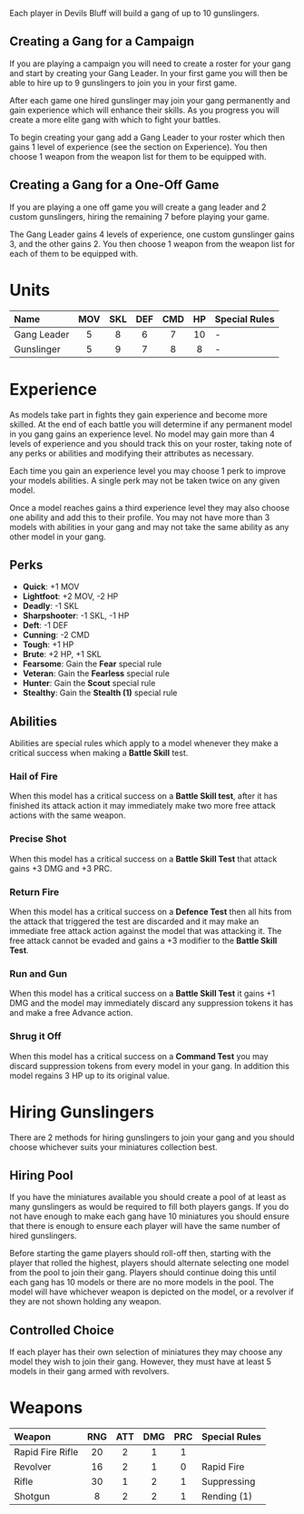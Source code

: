 
Each player in Devils Bluff will build a gang of up to 10 gunslingers.

## Creating a Gang for a Campaign

If you are playing a campaign you will need to create a roster for your gang and start by creating your Gang Leader. In your first game you will then be able to hire up to 9 gunslingers to join you in your first game.

After each game one hired gunslinger may join your gang permanently and gain experience which will enhance their skills. As you progress you will create a more elite gang with which to fight your battles.

To begin creating your gang add a Gang Leader to your roster which then gains 1 level of experience (see the section on Experience). You then choose 1 weapon from the weapon list for them to be equipped with.

## Creating a Gang for a One-Off Game

If you are playing a one off game you will create a gang leader and 2 custom gunslingers, hiring the remaining 7 before playing your game.

The Gang Leader gains 4 levels of experience, one custom gunslinger gains 3, and the other gains 2. You then choose 1 weapon from the weapon list for each of them to be equipped with.

# Units

| Name        | MOV | SKL | DEF | CMD | HP  | Special Rules |
| :---------- | :-: | :-: | :-: | :-: | :-: | :------------ |
| Gang Leader | 5   | 8   | 6   | 7   | 10  | -             |
| Gunslinger  | 5   | 9   | 7   | 8   | 8   | -             |

# Experience

As models take part in fights they gain experience and become more skilled. At the end of each battle you will determine if any permanent model in you gang gains an experience level. No model may gain more than 4 levels of experience and you should track this on your roster, taking note of any perks or abilities and modifying their attributes as necessary.

Each time you gain an experience level you may choose 1 perk to improve your models abilities. A single perk may not be taken twice on any given model.

Once a model reaches gains a third experience level they may also choose one ability and add this to their profile. You may not have more than 3 models with abilities in your gang and may not take the same ability as any other model in your gang.

## Perks

- **Quick**: +1 MOV
- **Lightfoot**: +2 MOV, -2 HP
- **Deadly**: -1 SKL
- **Sharpshooter**: -1 SKL, -1 HP
- **Deft**: -1 DEF
- **Cunning**: -2 CMD
- **Tough**: +1 HP
- **Brute**: +2 HP, +1 SKL
- **Fearsome**: Gain the **Fear** special rule
- **Veteran**: Gain the **Fearless** special rule
- **Hunter**: Gain the **Scout** special rule
- **Stealthy**: Gain the **Stealth (1)** special rule

## Abilities

Abilities are special rules which apply to a model whenever they make a critical success when making a **Battle Skill** test.

### Hail of Fire

When this model has a critical success on a **Battle Skill test**, after it has finished its attack action it may immediately make two more free attack actions with the same weapon.

### Precise Shot

When this model has a critical success on a **Battle Skill Test** that attack gains +3 DMG and +3 PRC.

### Return Fire

When this model has a critical success on a **Defence Test** then all hits from the attack that triggered the test are discarded and it may make an immediate free attack action against the model that was attacking it. The free attack cannot be evaded and gains a +3 modifier to the **Battle Skill Test**.

### Run and Gun

When this model has a critical success on a **Battle Skill Test** it gains +1 DMG and the model may immediately discard any suppression tokens it has and make a free Advance action.

### Shrug it Off

When this model has a critical success on a **Command Test** you may discard suppression tokens from every model in your gang. In addition this model regains 3 HP up to its original value.

# Hiring Gunslingers

There are 2 methods for hiring gunslingers to join your gang and you should choose whichever suits your miniatures collection best.

## Hiring Pool

If you have the miniatures available you should create a pool of at least as many gunslingers as would be required to fill both players gangs. If you do not have enough to make each gang have 10 miniatures you should ensure that there is enough to ensure each player will have the same number of hired gunslingers.

Before starting the game players should roll-off then, starting with the player that rolled the highest, players should alternate selecting one model from the pool to join their gang. Players should continue doing this until each gang has 10 models or there are no more models in the pool. The model will have whichever weapon is depicted on the model, or a revolver if they are not shown holding any weapon.

## Controlled Choice

If each player has their own selection of miniatures they may choose any model they wish to join their gang. However, they must have at least 5 models in their gang armed with revolvers.

# Weapons

| Weapon           | RNG | ATT | DMG | PRC | Special Rules   |
| :--------------- | :-: | :-: | :-: | :-: | :-------------- |
| Rapid Fire Rifle | 20  | 2   | 1   | 1   |                 |
| Revolver         | 16  | 2   | 1   | 0   | Rapid Fire      |
| Rifle            | 30  | 1   | 2   | 1   | Suppressing     |
| Shotgun          | 8   | 2   | 2   | 1   | Rending (1)     |


